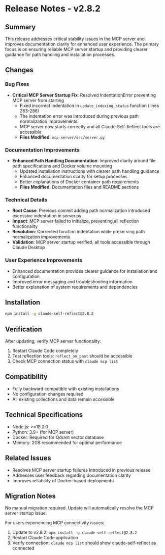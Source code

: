 # Release Notes - v2.8.2

## Summary
This release addresses critical stability issues in the MCP server and improves documentation clarity for enhanced user experience. The primary focus is on ensuring reliable MCP server startup and providing clearer guidance for path handling and installation processes.

## Changes

### Bug Fixes
- **Critical MCP Server Startup Fix**: Resolved IndentationError preventing MCP server from starting
  - Fixed incorrect indentation in `update_indexing_status` function (lines 263-286)
  - The indentation error was introduced during previous path normalization improvements
  - MCP server now starts correctly and all Claude Self-Reflect tools are accessible
  - **Files Modified**: `mcp-server/src/server.py`

### Documentation Improvements  
- **Enhanced Path Handling Documentation**: Improved clarity around file path specifications and Docker volume mounting
  - Updated installation instructions with clearer path handling guidance
  - Enhanced documentation clarity for setup processes
  - Better explanations of Docker container path requirements
  - **Files Modified**: Documentation files and README sections

### Technical Details
- **Root Cause**: Previous commit adding path normalization introduced excessive indentation in server.py
- **Impact**: MCP server failed to initialize, preventing all reflection functionality
- **Resolution**: Corrected function indentation while preserving path normalization improvements
- **Validation**: MCP server startup verified, all tools accessible through Claude Desktop

### User Experience Improvements
- Enhanced documentation provides clearer guidance for installation and configuration
- Improved error messaging and troubleshooting information
- Better explanation of system requirements and dependencies

## Installation
```bash
npm install -g claude-self-reflect@2.8.2
```

## Verification
After updating, verify MCP server functionality:
1. Restart Claude Code completely
2. Test reflection tools: `reflect_on_past` should be accessible
3. Check MCP connection status with `claude mcp list`

## Compatibility
- Fully backward compatible with existing installations
- No configuration changes required
- All existing collections and data remain accessible

## Technical Specifications
- Node.js: >=18.0.0
- Python: 3.9+ (for MCP server)
- Docker: Required for Qdrant vector database
- Memory: 2GB recommended for optimal performance

## Related Issues
- Resolves MCP server startup failures introduced in previous release
- Addresses user feedback regarding documentation clarity
- Improves reliability of Docker-based deployments

## Migration Notes
No manual migration required. Update will automatically resolve the MCP server startup issue.

For users experiencing MCP connectivity issues:
1. Update to v2.8.2: `npm install -g claude-self-reflect@2.8.2`
2. Restart Claude Code application
3. Verify connection: `claude mcp list` should show claude-self-reflect as connected